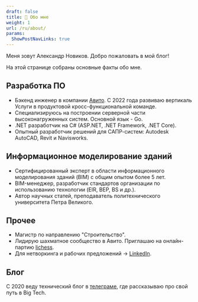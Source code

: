 ```yaml
---
draft: false
title: 👋 Обо мне
weight: 1
url: /ru/about/
params:
  ShowPostNavLinks: true  
---
```


Меня зовут Александр Новиков. Добро пожаловать в мой блог!

<!--more-->

На этой странице собраны основные факты обо мне.

## Разработка ПО

- Бэкенд инженер в компании [Авито](http://avito.ru). С 2022 года развиваю вертикаль Услуги в продуктовой кросс-функциональной команде. 
- Специализируюсь на построении серверной части высоконагруженных систем. Основной язык - Go. 
- .NET разработчик на C# (ASP.NET, .NET Framework, .NET Core). 
- Опытный разработчик решений для САПР-систем: Autodesk AutoCAD, Revit и Navisworks. 

## Информационное моделирование зданий

- Сертифицированный эксперт в области информационного моделирования зданий (BIM) с общим опытом более 5 лет. 
- BIM-менеджер, разработчик стандартов организации по использованию технологии (EIR, BEP, BS и др.). 
- Автор научных статей, преподаватель политехнического университета Петра Великого.

## Прочее

- Магистр по направлению "Строительство". 
- Лидирую шахматное сообщество в Авито. Приглашаю на онлайн-партию [lichess](https://lichess.org/@/ainovikov).
- Для нетворкинга и рабочих предложений -> [LinkedIn](https://www.linkedin.com/in/novikov-ai).

## Блог

С 2020 веду технический блог в [телеграме](https://t.me/time2code), где рассказываю про свой путь в Big Tech.